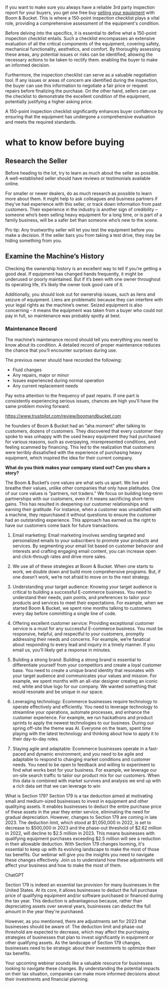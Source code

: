 If you want to make sure you always have a reliable 3rd party inspection report for your buyers, you get one free buy [selling your equipment](https://www.boomandbucket.com/services/sell) with Boom & Bucket. This is where a 150-point inspection checklist plays a vital role, providing a comprehensive assessment of the equipment's condition.

Before delving into the specifics, it is essential to define what a 150-point inspection checklist entails. Such a checklist encompasses an extensive evaluation of all the critical components of the equipment, covering safety, mechanical functionality, aesthetics, and comfort. By thoroughly assessing these areas, any potential issues or risks can be identified, allowing the necessary actions to be taken to rectify them. enabling the buyer to make an informed decision. 

Furthermore, the inspection checklist can serve as a valuable negotiation tool. If any issues or areas of concern are identified during the inspection, the buyer can use this information to negotiate a fair price or request repairs before finalizing the purchase. On the other hand, sellers can use the checklist to demonstrate the excellent condition of the equipment, potentially justifying a higher asking price.

A 150-point inspection checklist significantly enhances buyer confidence by ensuring that the equipment has undergone a comprehensive evaluation and meets the required standards.

# what to know before buying 
## Research the Seller

Before heading to the lot, try to learn as much about the seller as possible. A well-established seller should have reviews or testimonials available online.

For smaller or newer dealers, do as much research as possible to learn more about them. It might help to ask colleagues and business partners if they’ve had experience with this seller, or track down information from past customers. Their experience in the industry is another sign of credibility – someone who’s been selling heavy equipment for a long time, or is part of a family business, will be a safer bet than someone who’s new to the scene.

Pro tip: Any trustworthy seller will let you test the equipment before you make a decision. If the seller bars you from taking a test drive, they may be hiding something from you.

## Examine the Machine’s History

Checking the ownership history is an excellent way to tell if you’re getting a good deal. If equipment has changed hands frequently, it might be underused or poorly maintained. But if it’s been with one owner throughout its operating life, it’s likely the owner took good care of it.

Additionally, you should look out for ownership issues, such as liens and seizure of equipment. Liens are problematic because they can interfere with your legal rights as the machine’s owner. Seized equipment is also concerning – it means the equipment was taken from a buyer who could not pay in full, so maintenance was probably spotty at best.

### Maintenance Record

The machine’s maintenance record should tell you everything you need to know about its condition. A detailed record of proper maintenance reduces the chance that you’ll encounter surprises during use.

The previous owner should have recorded the following:

- Fluid changes
- Any repairs, major or minor
- Issues experienced during normal operation
- Any current replacement needs

Pay extra attention to the frequency of past repairs. If one part is consistently experiencing serious issues, chances are high you’ll have the same problem moving forward.

https://www.trustpilot.com/review/boomandbucket.com

he founders of Boom & Bucket had an “aha moment” after talking to customers, dozens of customers. They discovered that every customer they spoke to was unhappy with the used heavy equipment they had purchased for various reasons, such as overpaying, misrepresented conditions, and feeling scammed by financing. This led to the realization that customers were terribly dissatisfied with the experience of purchasing heavy equipment, which inspired the idea for their current company.

**What do you think makes your company stand out? Can you share a story?**

The Boom & Bucket’s core values are what sets us apart. We live and breathe their values, unlike other companies that only have platitudes. One of our core values is “partners, not traders.” We focus on building long-term partnerships with our customers, even if it means sacrificing short-term gains. This has resulted in deepening our customer relationships and earning their gratitude. For instance, when a customer was unsatisfied with a machine, they repurchased it without questions to ensure the customer had an outstanding experience. This approach has earned us the right to have our customers come back for future transactions.

1. Email marketing: Email marketing involves sending targeted and personalized emails to your subscribers to promote your products and services. By segmenting your email list based on customer behavior and interests and crafting engaging email content, you can increase open and click-through rates and drive more sales.
2. We use all of these strategies at Boom & Bucket. When one starts to work, we double down and build more comprehensive programs. But, if one doesn’t work, we’re not afraid to move on to the next strategy.




1. Understanding your target audience: Knowing your target audience is critical to building a successful E-commerce business. You need to understand their needs, pain points, and preferences to tailor your products and services to meet their expectations. For example, when we started Boom & Bucket, we spent nine months talking to customers every day before committing a single line of code.
2. Offering excellent customer service: Providing exceptional customer service is a must for any successful E-commerce business. You must be responsive, helpful, and respectful to your customers, promptly addressing their needs and concerns. For example, we’re fanatical about responding to every lead and inquiry in a timely manner. If you email us, you’ll likely get a response in minutes.
3. Building a strong brand: Building a strong brand is essential to differentiate yourself from your competitors and create a loyal customer base. You need to create a unique brand identity that resonates with your target audience and communicates your values and mission. For example, we spent months with an all-star designer creating an iconic red, white and blue logo for our company. We wanted something that would resonate and be unique in our space.
4. Leveraging technology: Ecommerce businesses require technology to operate effectively and efficiently. You need to leverage technology to streamline your operations, automate processes, and enhance the customer experience. For example, we run hackathons and product sprints to apply the newest technologies to our business. During our spring off-site the theme was AI. Everyone on the team, spent time playing with the latest technology and thinking about how to apply it to their day-to-day roles.
5. Staying agile and adaptable: Ecommerce businesses operate in a fast-paced and dynamic environment, and you need to be agile and adaptable to respond to changing market conditions and customer needs. You need to be open to feedback and willing to experiment to find what works best for your business. For example, we leverage our on-site search traffic to tailor our product mix for our customers. When this data is combined with market survives and analysis we end up with a rich data set that we can leverage to win

What is Section 179? Section 179 is a tax deduction aimed at motivating small and medium-sized businesses to invest in equipment and other qualitying assets. It enables businesses to deduct the entire purchase price of these assets in the year they enter service, eliminating the need for gradual depreciation. However, changes to Section 179 are coming in late 2023. The deduction limit, which stood at $1,050,000 in 2022, is set to decrease to $500,000 in 2023 and the phase-out threshold of $2.62 million in 2022, will decline to $2.5 million in 2023. This means businesses with qualifying equipment purchases exceeding $2.5 million will see a reduction in their allowable deduction. With Section 179 changes looming, it's essential to keep up with its evolving landscape to make the most of those tax benefits. Our webinar will give you the insights you need to navigate these changes effectively. Join us to understand how these adjustments will affect your business and how to make the most of them.

ChatGPT

Section 179 is indeed an essential tax provision for many businesses in the United States. At its core, it allows businesses to deduct the full purchase price of qualifying equipment and/or software purchased or financed during the tax year. This deduction is advantageous because, rather than depreciating assets over several years, businesses can deduct the full amount in the year they're purchased.

However, as you mentioned, there are adjustments set for 2023 that businesses should be aware of. The deduction limit and phase-out threshold are expected to decrease, which may affect the purchasing strategies of businesses that plan to invest significantly in equipment or other qualifying assets. As the landscape of Section 179 changes, businesses need to be strategic about their investments to optimize their tax benefits.

Your upcoming webinar sounds like a valuable resource for businesses looking to navigate these changes. By understanding the potential impacts on their tax situation, companies can make more informed decisions about their investments and financial planning.